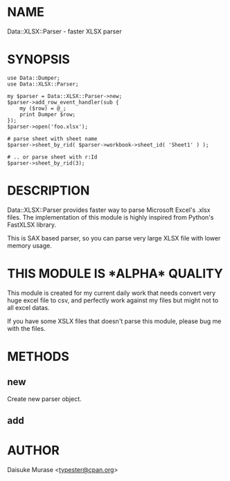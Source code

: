 # NAME

Data::XLSX::Parser - faster XLSX parser

# SYNOPSIS

    use Data::Dumper;
    use Data::XLSX::Parser;
    
    my $parser = Data::XLSX::Parser->new;
    $parser->add_row_event_handler(sub {
        my ($row) = @_;
        print Dumper $row;
    });
    $parser->open('foo.xlsx');
    
    # parse sheet with sheet name
    $parser->sheet_by_rid( $parser->workbook->sheet_id( 'Sheet1' ) );
    
    # .. or parse sheet with r:Id
    $parser->sheet_by_rid(3);

# DESCRIPTION

Data::XLSX::Parser provides faster way to parse Microsoft Excel's .xlsx files.
The implementation of this module is highly inspired from Python's FastXLSX library.

This is SAX based parser, so you can parse very large XLSX file with lower memory usage.

# THIS MODULE IS \*ALPHA\* QUALITY

This module is created for my current daily work that needs convert very huge excel file to csv, and perfectly work against my files but might not to all excel datas.

If you have some XSLX files that doesn't parse this module, please bug me with the files.

# METHODS

## new

Create new parser object.

## add

# AUTHOR

Daisuke Murase &lt;typester@cpan.org>
